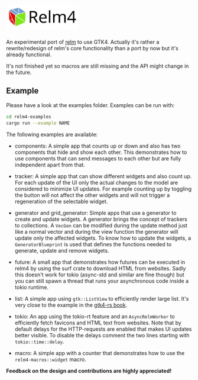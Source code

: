 <h1>
  <img src="assets/Relm_logo_with_text.svg" height="65" alt="Relm4">
</h1>


An experimental port of [relm](https://github.com/antoyo/relm) to use GTK4. Actually it's rather a rewrite/redesign of relm's core functionality than a port by now but it's already functional. 

It's not finished yet so macros are still missing and the API might change in the future.

## Example

Please have a look at the examples folder. Examples can be run with:

```bash
cd relm4-examples
cargo run --example NAME
```

The following examples are available:

+ components: A simple app that counts up or down and also has two components that hide and show each other. 
This demonstrates how to use components that can send messages to each other but are fully independent apart from that.

+ tracker: A simple app that can show different widgets and also count up.
For each update of the UI only the actual changes to the model are considered to minimize UI updates.
For example counting up by toggling the button will not affect the other widgets and will not trigger a regeneration of the selectable widget.

+ generator and grid_generator: Simple apps that use a generator to create and update widgets. A generator brings the concept of trackers to collections.
A `VecGen` can be modified during the update method just like a normal vector and during the view function the generator will update only the affected widgets.
To know how to update the widgets, a `GeneratorBlueprint` is used that defines the functions needed to generate, update and remove widgets.

+ future: A small app that demonstrates how futures can be executed in relm4 by using the surf crate to download HTML from websites.
Sadly this doesn't work for tokio (async-std and similar are fine though) but you can still spawn a thread that runs your asynchronous code inside a tokio runtime.

+ list: A simple app using `gtk::ListView` to efficiently render large list. It's very close to the example in the [gtk4-rs book](https://gtk-rs.org/gtk4-rs/git/book/lists.html).

+ tokio: An app using the tokio-rt feature and an `AsyncRelmWorker` to efficiently fetch favicons and HTML text from websites.
Note that by default delays for the HTTP-requests are enabled that makes UI updates better visible.
To disable the delays comment the two lines starting with `tokio::time::delay`.

+ macro: A simple app with a counter that demonstrates how to use the `relm4-macros::widget` macro.

**Feedback on the design and contributions are highly appreciated!**
